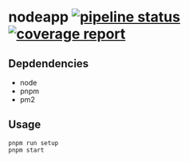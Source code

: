 # nodeapp [![pipeline status](https://gitlab.com/abeliam/nodeapp/badges/master/pipeline.svg)](https://gitlab.com/abeliam/nodeapp/commits/master) [![coverage report](https://gitlab.com/abeliam/nodeapp/badges/master/coverage.svg)](https://gitlab.com/abeliam/nodeapp/commits/master)

## Depdendencies
* node
* pnpm
* pm2

## Usage
```
pnpm run setup
pnpm start
```
